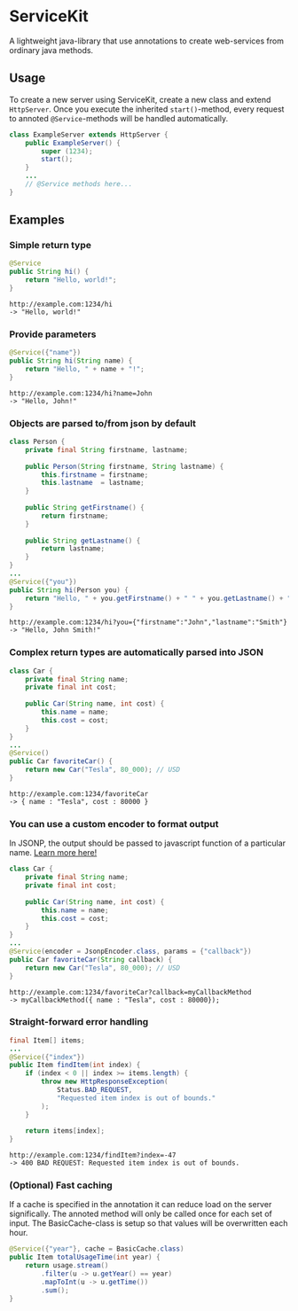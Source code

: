 # ServiceKit
A lightweight java-library that use annotations to create web-services from ordinary java methods.

## Usage
To create a new server using ServiceKit, create a new class and extend `HttpServer`. Once you execute the inherited `start()`-method, every request to annoted `@Service`-methods will be handled automatically.

```java
class ExampleServer extends HttpServer {
    public ExampleServer() {
        super (1234);
        start();
    }
    ...
    // @Service methods here...
}
```

## Examples
### Simple return type
```java
@Service
public String hi() {
    return "Hello, world!";
}
```

```
http://example.com:1234/hi 
-> "Hello, world!"
```

### Provide parameters
```java
@Service({"name"})
public String hi(String name) {
    return "Hello, " + name + "!";
}
```

```
http://example.com:1234/hi?name=John
-> "Hello, John!"
```

### Objects are parsed to/from json by default
```java
class Person {
    private final String firstname, lastname;
    
    public Person(String firstname, String lastname) {
        this.firstname = firstname;
        this.lastname  = lastname;
    }
    
    public String getFirstname() {
        return firstname;
    }
    
    public String getLastname() {
        return lastname;
    }
}
...
@Service({"you"})
public String hi(Person you) {
    return "Hello, " + you.getFirstname() + " " + you.getLastname() + "!";
}
```

```
http://example.com:1234/hi?you={"firstname":"John","lastname":"Smith"}
-> "Hello, John Smith!"
```

### Complex return types are automatically parsed into JSON
```java
class Car {
    private final String name;
    private final int cost;
    
    public Car(String name, int cost) {
        this.name = name;
        this.cost = cost;
    }
}
...
@Service()
public Car favoriteCar() {
    return new Car("Tesla", 80_000); // USD
}
```

```
http://example.com:1234/favoriteCar
-> { name : "Tesla", cost : 80000 }
```

### You can use a custom encoder to format output
In JSONP, the output should be passed to javascript function of a particular name. [Learn more here!](https://en.wikipedia.org/wiki/JSONP)

```java
class Car {
    private final String name;
    private final int cost;
    
    public Car(String name, int cost) {
        this.name = name;
        this.cost = cost;
    }
}
...
@Service(encoder = JsonpEncoder.class, params = {"callback"})
public Car favoriteCar(String callback) {
    return new Car("Tesla", 80_000); // USD
}
```

```
http://example.com:1234/favoriteCar?callback=myCallbackMethod
-> myCallbackMethod({ name : "Tesla", cost : 80000});
```

### Straight-forward error handling
```java
final Item[] items;
...
@Service({"index"})
public Item findItem(int index) {
    if (index < 0 || index >= items.length) {
        throw new HttpResponseException(
            Status.BAD_REQUEST, 
            "Requested item index is out of bounds."
        );
    }
        
    return items[index];
}
```

```
http://example.com:1234/findItem?index=-47
-> 400 BAD REQUEST: Requested item index is out of bounds.
```

### (Optional) Fast caching
If a cache is specified in the annotation it can reduce load on the server significally. The annoted method will only be called once for each set of input. The BasicCache-class is setup so that values will be overwritten each hour.

```java
@Service({"year"}, cache = BasicCache.class)
public Item totalUsageTime(int year) { 
    return usage.stream()
        .filter(u -> u.getYear() == year)
        .mapToInt(u -> u.getTime())
        .sum();
}
```
